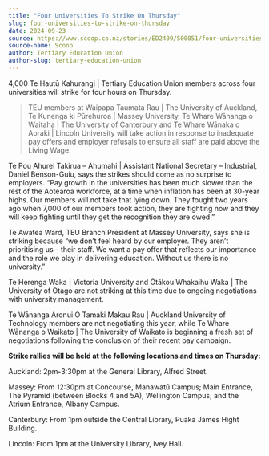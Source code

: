 ```yaml
---
title: "Four Universities To Strike On Thursday"
slug: four-universities-to-strike-on-thursday
date: 2024-09-23
source: https://www.scoop.co.nz/stories/ED2409/S00051/four-universities-to-strike-on-thursday.htm
source-name: Scoop
author: Tertiary Education Union
author-slug: tertiary-education-union
---
```


<p>4,000 Te Hautū Kahurangi | Tertiary Education Union
members across four universities will strike for four hours
on Thursday.</p><blockquote><p>TEU members at Waipapa
Taumata Rau | The University of Auckland, Te Kunenga ki
Pūrehuroa | Massey University, Te Whare Wānanga o Waitaha
| The University of Canterbury and Te Whare Wānaka o Aoraki
| Lincoln University will take action in response to
inadequate pay offers and employer refusals to ensure all
staff are paid above the Living Wage.</p></blockquote>

<p>Te
Pou Ahurei Takirua – Ahumahi | Assistant National
Secretary – Industrial, Daniel Benson-Guiu, says the
strikes should come as no surprise to employers. “Pay
growth in the universities has been much slower than the
rest of the Aotearoa workforce, at a time when inflation has
been at 30-year highs. Our members will not take that lying
down. They fought two years ago when 7,000 of our members
took action, they are fighting now and they will keep
fighting until they get the recognition they are
owed.”</p>

<p>Te Awatea Ward, TEU Branch President at
Massey University, says she is striking because “we
don’t feel heard by our employer. They aren’t
prioritising us – their staff. We want a pay offer that
reflects our importance and the role we play in delivering
education. Without us there is no university.”</p>

<p>Te
Herenga Waka | Victoria University and Ōtākou Whakaihu
Waka | The University of Otago are not striking at this time
due to ongoing negotiations with university
management.</p>

<p>Te Wānanga Aronui O Tamaki Makau Rau |
Auckland University of Technology members are not
negotiating this year, while Te Whare Wānanga o Waikato |
The University of Waikato is beginning a fresh set of
negotiations following the conclusion of their recent pay
campaign.</p><p class="block"><strong>Strike rallies will be
held at the following locations and times on
Thursday:</strong></p>

<p>Auckland: 2pm-3:30pm at the General
Library, Alfred Street.</p>

<p>Massey: From 12:30pm at
Concourse, Manawatū Campus; Main Entrance, The Pyramid
(between Blocks 4 and 5A), Wellington Campus; and the Atrium
Entrance, Albany Campus.</p>

<p>Canterbury: From 1pm outside
the Central Library, Puaka James Hight
Building.</p>

<p>Lincoln: From 1pm at the University Library,
Ivey
Hall.</p>

